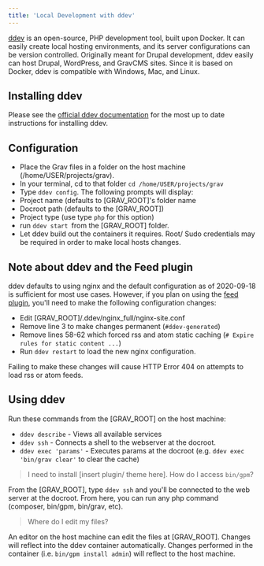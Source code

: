 ```yaml
---
title: 'Local Development with ddev'
---
```


[ddev](https://ddev.readthedocs.io) is an open-source, PHP development tool, built upon Docker.  It can easily create local hosting environments, and its server configurations can be version controlled.  Originally meant for Drupal development, ddev easily can host Drupal, WordPress, and GravCMS sites.  Since it is based on Docker, ddev is compatible with Windows, Mac, and Linux.


## Installing ddev

Please see the [official ddev documentation](https://ddev.readthedocs.io/en/latest/) for the most up to date instructions for installing ddev.  

## Configuration

* Place the Grav files in a folder on the host machine (/home/USER/projects/grav).
* In your terminal, cd to that folder `cd /home/USER/projects/grav`
* Type `ddev config`.  The following prompts will display:
 * Project name (defaults to \[GRAV_ROOT]'s folder name
 * Docroot path (defaults to the \[GRAV_ROOT])
 * Project type (use type `php` for this option)
* run `ddev start `from the \[GRAV_ROOT] folder.
* Let ddev build out the containers it requires.  Root/ Sudo credentials may be required in order to make local hosts changes.

## Note about ddev and the Feed plugin
ddev defaults to using nginx and the default configuration as of 2020-09-18 is sufficient for most use cases.  However, if you plan on using the [feed plugin](https://github.com/getgrav/grav-plugin-feed), you'll need to make the following configuration changes:
  * Edit \[GRAV_ROOT]/.ddev/nginx_full/nginx-site.conf
  * Remove line 3 to make changes permanent (`#ddev-generated`)
  * Remove lines 58-62 which forced rss and atom static caching (`# Expire rules for static content ...`)
  * Run `ddev restart` to load the new nginx configuration.

Failing to make these changes will cause HTTP Error 404 on attempts to load rss or atom feeds.

## Using ddev

Run these commands from the \[GRAV_ROOT] on the host machine:
* `ddev describe` - Views all available services
* `ddev ssh` - Connects a shell to the webserver at the docroot.
* `ddev exec 'params'` - Executes params at the docroot (e.g. `ddev exec 'bin/grav clear'` to clear the cache)

> I need to install \[insert plugin/ theme here].  How do I access `bin/gpm`?

From the \[GRAV_ROOT], type `ddev ssh` and you'll be connected to the web server at the docroot. From here, you can run any php command (composer, bin/gpm, bin/grav, etc).

> Where do I edit my files?

An editor on the host machine can edit the files at  \[GRAV_ROOT].  Changes will reflect into the ddev container automatically.  Changes performed in the container (i.e. `bin/gpm install admin`) will reflect to the host machine.



